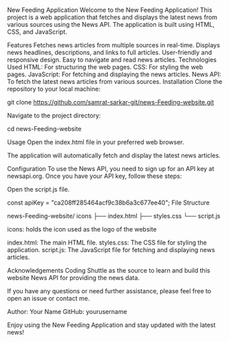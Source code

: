 New Feeding Application
Welcome to the New Feeding Application! This project is a web application that fetches and displays the latest news from various sources using the News API. The application is built using HTML, CSS, and JavaScript.

Features
Fetches news articles from multiple sources in real-time.
Displays news headlines, descriptions, and links to full articles.
User-friendly and responsive design.
Easy to navigate and read news articles.
Technologies Used
HTML: For structuring the web pages.
CSS: For styling the web pages.
JavaScript: For fetching and displaying the news articles.
News API: To fetch the latest news articles from various sources.
Installation
Clone the repository to your local machine:

git clone https://github.com/samrat-sarkar-git/news-Feeding-website.git

Navigate to the project directory:

cd news-Feeding-website

Usage
Open the index.html file in your preferred web browser.

The application will automatically fetch and display the latest news articles.

Configuration
To use the News API, you need to sign up for an API key at newsapi.org. Once you have your API key, follow these steps:

Open the script.js file.

const apiKey = "ca208ff285464acf9c38b6a3c677ee40";
File Structure

news-Feeding-website/
icons
├── index.html
├── styles.css
└── script.js

icons: holds the icon used as the logo of the website

index.html: The main HTML file.
styles.css: The CSS file for styling the application.
script.js: The JavaScript file for fetching and displaying news articles.

Acknowledgements
Coding Shuttle as the source to learn and build this website
News API for providing the news data.


If you have any questions or need further assistance, please feel free to open an issue or contact me.

Author: Your Name
GitHub: yourusername

Enjoy using the New Feeding Application and stay updated with the latest news!
